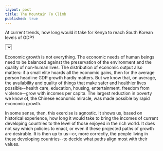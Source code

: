 ```yaml
---
layout: post
title: The Mountain To Climb
published: true
---
```


At current trends, how long would it take for Kenya to reach South Korean levels of GDP?

<!-- Initialize a select button -->
<select id="selectButton"></select>

<!-- Create a div where the graph will take place -->
<div id="projection"></div>
<div id="forecasts"></div>

Economic growth is not everything. The economic needs of human beings need to be balanced against the preservation of the environment and the quality of non-human lives. The distribution of economic output also matters: if a small elite hoards all the economic gains, then for the average person headline GDP growth hardly matters. But we know that, on average, the availability and quality of things that make safer and healthier lives possible--health care, education, housing, entertainment, freedom from violence--grow with incomes per capita. The largest reduction in poverty we know of, the Chinese economic miracle, was made possible by rapid economic growth. 

In some sense, then, this exercise is agnostic. It shows us, based on historical experience, how long it would take to bring the incomes of current developing countries to the level of those enjoyed in the rich world. It does not say which policies to enact, or even if these projected paths of growth are desirable. It is then up to us--or, more correctly, the people living in these developing countries--to decide what paths align most with their values.

<script src="http://d3js.org/d3.v4.js"></script>
<script src="https://d3js.org/d3-scale-chromatic.v1.min.js"></script>
<script src="/assets/mountain_to_climb/mountain_to_climb.js"></script>
